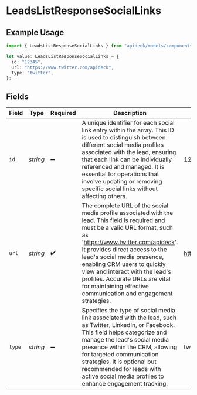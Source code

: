 # LeadsListResponseSocialLinks

## Example Usage

```typescript
import { LeadsListResponseSocialLinks } from "apideck/models/components";

let value: LeadsListResponseSocialLinks = {
  id: "12345",
  url: "https://www.twitter.com/apideck",
  type: "twitter",
};
```

## Fields

| Field                                                                                                                                                                                                                                                                                                                                                                                                        | Type                                                                                                                                                                                                                                                                                                                                                                                                         | Required                                                                                                                                                                                                                                                                                                                                                                                                     | Description                                                                                                                                                                                                                                                                                                                                                                                                  | Example                                                                                                                                                                                                                                                                                                                                                                                                      |
| ------------------------------------------------------------------------------------------------------------------------------------------------------------------------------------------------------------------------------------------------------------------------------------------------------------------------------------------------------------------------------------------------------------ | ------------------------------------------------------------------------------------------------------------------------------------------------------------------------------------------------------------------------------------------------------------------------------------------------------------------------------------------------------------------------------------------------------------ | ------------------------------------------------------------------------------------------------------------------------------------------------------------------------------------------------------------------------------------------------------------------------------------------------------------------------------------------------------------------------------------------------------------ | ------------------------------------------------------------------------------------------------------------------------------------------------------------------------------------------------------------------------------------------------------------------------------------------------------------------------------------------------------------------------------------------------------------ | ------------------------------------------------------------------------------------------------------------------------------------------------------------------------------------------------------------------------------------------------------------------------------------------------------------------------------------------------------------------------------------------------------------ |
| `id`                                                                                                                                                                                                                                                                                                                                                                                                         | *string*                                                                                                                                                                                                                                                                                                                                                                                                     | :heavy_minus_sign:                                                                                                                                                                                                                                                                                                                                                                                           | A unique identifier for each social link entry within the array. This ID is used to distinguish between different social media profiles associated with the lead, ensuring that each link can be individually referenced and managed. It is essential for operations that involve updating or removing specific social links without affecting others.                                                       | 12345                                                                                                                                                                                                                                                                                                                                                                                                        |
| `url`                                                                                                                                                                                                                                                                                                                                                                                                        | *string*                                                                                                                                                                                                                                                                                                                                                                                                     | :heavy_check_mark:                                                                                                                                                                                                                                                                                                                                                                                           | The complete URL of the social media profile associated with the lead. This field is required and must be a valid URL format, such as 'https://www.twitter.com/apideck'. It provides direct access to the lead's social media presence, enabling CRM users to quickly view and interact with the lead's profiles. Accurate URLs are vital for maintaining effective communication and engagement strategies. | https://www.twitter.com/apideck                                                                                                                                                                                                                                                                                                                                                                              |
| `type`                                                                                                                                                                                                                                                                                                                                                                                                       | *string*                                                                                                                                                                                                                                                                                                                                                                                                     | :heavy_minus_sign:                                                                                                                                                                                                                                                                                                                                                                                           | Specifies the type of social media link associated with the lead, such as Twitter, LinkedIn, or Facebook. This field helps categorize and manage the lead's social media presence within the CRM, allowing for targeted communication strategies. It is optional but recommended for leads with active social media profiles to enhance engagement tracking.                                                 | twitter                                                                                                                                                                                                                                                                                                                                                                                                      |